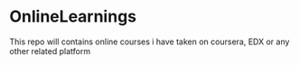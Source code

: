 # OnlineLearnings
This repo will contains online courses i have taken on coursera, EDX or any other related platform
